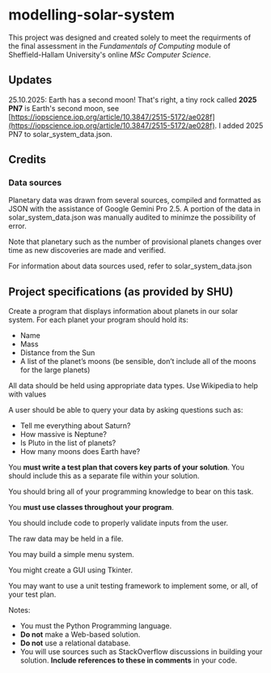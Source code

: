 # modelling-solar-system

This project was designed and created solely to meet the requirments of the final assessment in the *Fundamentals of Computing* module of Sheffield-Hallam University's online *MSc Computer Science*.

## Updates

25.10.2025: Earth has a second moon! That's right, a tiny rock called **2025 PN7** is Earth's second moon, see [https://iopscience.iop.org/article/10.3847/2515-5172/ae028f](https://iopscience.iop.org/article/10.3847/2515-5172/ae028f). I added 2025 PN7 to solar_system_data.json. 

## Credits

### Data sources

Planetary data was drawn from several sources, compiled and formatted as JSON with the assistance of Google Gemini Pro 2.5. A portion of the data in solar_system_data.json was manually audited to minimze the possibility of error.

Note that planetary such as the number of provisional planets changes over time as new discoveries are made and verified.

For information about data sources used, refer to solar_system_data.json

## Project specifications (as provided by SHU)

Create a program that displays information about planets in our solar system. For each planet your program should hold its:

* Name
* Mass
* Distance from the Sun
* A list of the planet’s moons (be sensible, don’t include all of the moons for the large planets)

All data should be held using appropriate data types. Use Wikipedia to help with values

A user should be able to query your data by asking questions such as:

* Tell me everything about Saturn?
* How massive is Neptune?
* Is Pluto in the list of planets?
* How many moons does Earth have?

You **must write a test plan that covers key parts of your solution**. You should include this as a separate file within your solution.

You should bring all of your programming knowledge to bear on this task.

You **must use classes throughout your program**.

You should include code to properly validate inputs from the user.

The raw data may be held in a file.

You may build a simple menu system.

You might create a GUI using Tkinter.

You may want to use a unit testing framework to implement some, or all, of your test plan.

Notes:

* You must the Python Programming language.
* **Do not** make a Web-based solution.
* **Do not** use a relational database.
* You will use sources such as StackOverflow discussions in building your solution. **Include references to these in comments** in your code.  
